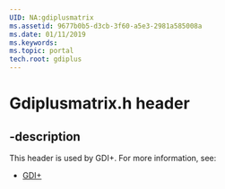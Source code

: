 ```yaml
---
UID: NA:gdiplusmatrix
ms.assetid: 9677b0b5-d3cb-3f60-a5e3-2981a585008a
ms.date: 01/11/2019
ms.keywords: 
ms.topic: portal
tech.root: gdiplus
---
```


# Gdiplusmatrix.h header


## -description


This header is used by GDI+. For more information, see:

- [GDI+](../_gdiplus/index.md)


